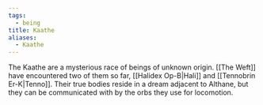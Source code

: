 ```yaml
---
tags:
  - being
title: Kaathe
aliases:
  - Kaathe
---
```


The Kaathe are a mysterious race of beings of unknown origin. [[The Weft]] have encountered two of them so far, [[Halidex Op-B|Hali]] and [[Tennobrin Er-K|Tenno]]. Their true bodies reside in a dream adjacent to Althane, but they can be communicated with by the orbs they use for locomotion.